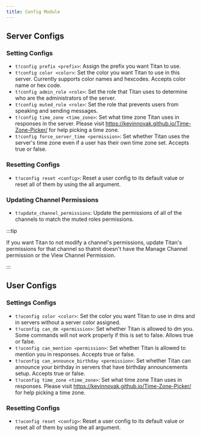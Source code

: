 ```yaml
---
title: Config Module
---
```


## Server Configs

### Setting Configs
- `t!config prefix <prefix>`: Assign the prefix you want Titan to use.
- `t!config color <color>`: Set the color you want Titan to use in this server. Currently supports color names and hexcodes. Accepts color name or hex code.
- `t!config admin_role <role>`: Set the role that Titan uses to determine who are the administrators of the server.
- `t!config muted_role <role>`: Set the role that prevents users from speaking and sending messages.
- `t!config time_zone <time_zone>`: Set what time zone Titan uses in responses in the server. Please visit https://kevinnovak.github.io/Time-Zone-Picker/ for help picking a time zone.
- `t!config force_server_time <permission>`: Set whether Titan uses the server's time zone even if a user has their own time zone set. Accepts true or false.

### Resetting Configs
- `t!uconfig reset <config>`: Reset a user config to its default value or reset all of them by using the all argument.

### Updating Channel Permissions
- `t!update_channel_permissions`: Update the permissions of all of the channels to match the muted roles permissions.

:::tip

If you want Titan to not modify a channel's permissions, update Titan's permissions for that channel so thatnit doesn't have the Manage Channel permission or the View Channel Permission.

:::

## User Configs

### Settings Configs
- `t!uconfig color <color>`: Set the color you want Titan to use in dms and in servers without a server color assigned.
- `t!uconfig can_dm <permission>`: Set whether Titan is allowed to dm you. Some commands will not work properly if this is set to false. Allows true or false.
- `t!uconfig can_mention <permission>`: Set whether Titan is allowed to mention you in responses. Accepts true or false.
- `t!uconfig can_announce_birthday <permission>`: Set whether Titan can announce your birthday in servers that have birthday announcements setup. Accepts true or false.
- `t!uconfig time_zone <time_zone>`: Set what time zone Titan uses in responses. Please visit https://kevinnovak.github.io/Time-Zone-Picker/ for help picking a time zone.

### Resetting Configs
- `t!uconfig reset <config>`: Reset a user config to its default value or reset all of them by using the all argument.
